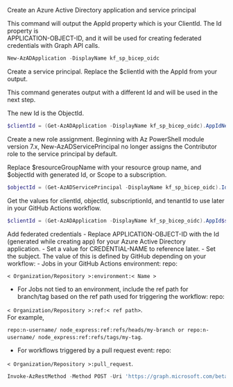 Create an Azure Active Directory application and service principal  
  

This command will output the AppId property which is your ClientId. The Id property is  
APPLICATION-OBJECT-ID, and it will be used for creating federated credentials with Graph API calls.  

```PowerShell
New-AzADApplication -DisplayName kf_sp_bicep_oidc
```

Create a service principal. Replace the $clientId with the AppId from your output.

This command generates output with a different Id and will be used in the next step.

The new Id is the ObjectId.

```PowerShell
$clientId = (Get-AzADApplication -DisplayName kf_sp_bicep_oidc).AppIdNew-AzADServicePrincipal -ApplicationId $clientId
```

Create a new role assignment. Beginning with Az PowerShell module version 7.x, New-AzADServicePrincipal no longer assigns the Contributor role to the service principal by default.

Replace $resourceGroupName with your resource group name, and $objectId with generated Id, or Scope to a subscription.

```PowerShell
$objectId = (Get-AzADServicePrincipal -DisplayName kf_sp_bicep_oidc).IdNew-AzRoleAssignment -ObjectId $objectId -RoleDefinitionName Contributor -Scope "/subscriptions/000-000-000-000-000"
```

Get the values for clientId, objectId, subscriptionId, and tenantId to use later in your GitHub Actions workflow.

```PowerShell
$clientId = (Get-AzADApplication -DisplayName kf_sp_bicep_oidc).AppId$subscriptionId = (Get-AzContext).Subscription.Id$tenantId = (Get-AzContext).Subscription.TenantId$objectId = (Get-AzADApplication -DisplayName kf_sp_bicep_oidc).Id
```

Add federated credentials - Replace APPLICATION-OBJECT-ID with the Id  
(generated while creating app) for your Azure Active Directory  
application. - Set a value for CREDENTIAL-NAME to reference later. - Set  
the subject. The value of this is defined by GitHub depending on your  
workflow: - Jobs in your GitHub Actions environment: repo:  
  
`< Organization/Repository >:environment:< Name >`  
- For Jobs not tied to an environment, include the ref path for  
branch/tag based on the ref path used for triggering the workflow: repo:  
  
`< Organization/Repository >:ref:< ref path>`.  
For example,  
  
`repo:n-username/ node_express:ref:refs/heads/my-branch or repo:n-username/ node_express:ref:refs/tags/my-tag`.  
- For workflows triggered by a pull request event: repo:  
  
`< Organization/Repository >:pull_request`.

```PowerShell
Invoke-AzRestMethod -Method POST -Uri 'https://graph.microsoft.com/beta/applications/000-000-000-000-000/federatedIdentityCredentials' -Payload  '{"name":"github_pipeline","issuer":"https://token.actions.githubusercontent.com","subject":"repo:kfuras/bicep:ref:refs/heads/main","description":"PipelineTesting","audiences":["api://AzureADTokenExchange"]}'
```